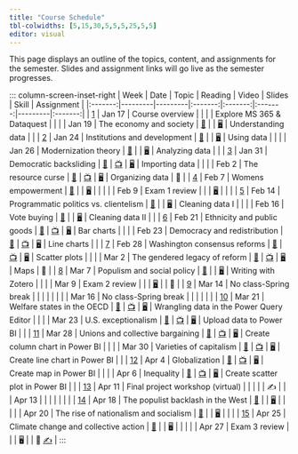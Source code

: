 ```yaml
---
title: "Course Schedule"
tbl-colwidths: [5,15,30,5,5,5,25,5,5]
editor: visual
---
```





This page displays an outline of the topics, content, and assignments
for the semester. Slides and assignment links will go live as the
semester progresses.

::: column-screen-inset-right
|           Week            | Date                 | Topic                                 |                                                                              Reading                                                                              |                                    Video                                    |                         Slides                         | Skill                                    |                             Assignment                             |
|:-------:|---------|---------|:-------:|:-------:|:-------:|---------|:-------:|
|  [1](/weeks/week-1.html)  | Jan   17  | Course overview                       |                                                                                                                                                                   |                                                                             |                                                        | Explore MS 365 & Dataquest               |                                                                    |
|                           | Jan   19  | The economy and society               |                                        [📖](https://ebookcentral.proquest.com/lib/gwu/reader.action?docID=3117969&ppg=178)                                        |                                                                             |    [🖥️](/slides/lecture-1.html "Lecture 1 slides")     | Understanding data                       |                                                                    |
|  [2](/weeks/week-2.html)  | Jan   24  | Institutions and development          |                                        [📖](https://link-springer-com.proxygw.wrlc.org/article/10.1007/s11127-019-00645-z)                                        |                                                                             |  [🖥️](/slides/lecture-2.1.html "Lecture 2.1 slides")   | Using data                               |                                                                    |
|                           | Jan   26  | Modernization theory                  | [📖](https://blackboard.gwu.edu/webapps/blackboard/execute/content/file?cmd=view&mode=designer&content_id=_12520836_1&course_id=_374099_1 "Cheibub and Vreeland") |                                                                             |  [🖥️](/slides/lecture-2.2.html "Lecture 2.2 slides")   | Analyzing data                           |                                                                    |
|  [3](/weeks/week-3.html)  | Jan   31  | Democratic backsliding                |                                               [📖](https://doi.org/10.1017/S1537592718003377 "Kaufman and Haggard")                                               | [📺](https://www.youtube.com/watch?v=jSl9rydcd7k "Data Assignment 1 Video") |  [🖥️](/slides/lecture-3.1.html "Lecture 3.1 slides")   | Importing data                           |                                                                    |
|                           | Feb   2  | The resource curse                    |                                                 [📖](https://www-jstor-org.proxygw.wrlc.org/stable/j.ctt7s3wz.10)                                                 |              [📺](https://www.youtube.com/watch?v=y7ESq_O3Odw)              |  [🖥️](/slides/lecture-3.2.html "Lecture 3.2 slides")   | Organizing data                          |                                 🧮                                 |
|  [4](/weeks/week-4.html)  | Feb   7  | Womens empowerment                    |                                             [📖](https://www.econstor.eu/bitstream/10419/216551/1/cesifo1_wp8155.pdf)                                             |                                                                             |  [🖥️](/slides/lecture-4.1.html "Lecture 4.1 slides")   |                                          |                                                                    |
|                           | Feb   9  | Exam 1 review                         |                                                                                                                                                                   |                                                                             |  [🖥️](/slides/lecture-4.2.html "Lecture 4.2 slides")   |                                          |                                                                    |
|  [5](/weeks/week-5.html)  | Feb   14  | Programmatic politics vs. clientelism |    [📖](https://blackboard.gwu.edu/webapps/blackboard/execute/content/file?cmd=view&mode=designer&content_id=_12522450_1&course_id=_374099_1 "Stokes et. al.")    |                                                                             | [🖥️](/slides/lecture-5.1.html "Distributive politics") | Cleaning data I                          |                                                                    |
|                           | Feb   16  | Vote buying                           |                                        [📖](https://ebookcentral.proquest.com/lib/gwu/reader.action?docID=5732981&ppg=112)                                        |                                                                             |  [🖥️](/slides/lecture-5.2.html "Lecture 5.2 slides")   | Cleaning data II                         |                                                                    |
|  [6](/weeks/week-6.html)  | Feb   21  | Ethnicity and public goods            |                                                            [📖](http://www.jstor.org/stable/25054263)                                                             |  [📺](https://www.youtube.com/watch?v=G9vKgrtDZ-w&t=72s "Bar chart video")  |  [🖥️](/slides/lecture-6.1.html "Lecture 6.1 slides")   | Bar charts                               |                                                                    |
|                           | Feb   23  | Democracy and redistribution          |                                                 [📖](https://doi-org.proxygw.wrlc.org/10.1017/S1537592717002122)                                                  | [📺](https://www.youtube.com/watch?v=YOpwcihO-iY&t=39s "Line chart video")  |  [🖥️](/slides/lecture-6.2.html "Lecture 6.2 slides")   | Line charts                              |                                                                    |
|  [7](/weeks/week-7.html)  | Feb   28  | Washington consensus reforms          |                                    [📖](https://www.brookings.edu/wp-content/uploads/2021/02/Washington-Consensus-Reforms.pdf)                                    |   [📺](https://www.youtube.com/watch?v=NDszBjbvSFA "Scatter plot video")    |  [🖥️](/slides/lecture-7.1.html "Lecture 7.1 slides")   | Scatter plots                            |                                                                    |
|                           | Mar   2  | The gendered legacy of reform         |                                [📖](https://eresgw-wrlc-org.proxygw.wrlc.org/x/docs/gelm/teitelbaum_emmanuel/LourdesChapter3.pdf)                                 |      [📺](https://www.youtube.com/watch?v=ixjWeXbYVl0 "Mapping video")      |  [🖥️](/slides/lecture-7.2.html "Lecture 7.2 slides")   | Maps                                     |                                 🧮                                 |
|  [8](/weeks/week-8.html)  | Mar   7  | Populism and social policy            |                                        [📖](https://onlinelibrary-wiley-com.proxygw.wrlc.org/doi/full/10.1111/dech.12578)                                         |                                                                             |  [🖥️](/slides/lecture-8.1.html "Lecture 8.1 slides")   | Writing with Zotero                      |                                                                    |
|                           | Mar   9  | Exam 2 review                         |                                                                                                                                                                   |                                                                             |  [🖥️](/slides/lecture-8.2.html "Lecture 8.2 slides")   |                                          |                                 📘                                 |
|  [9](/weeks/week-9.html)  | Mar   14  | No class-Spring break                 |                                                                                                                                                                   |                                                                             |                                                        |                                          |                                                                    |
|                           | Mar   16  | No class-Spring break                 |                                                                                                                                                                   |                                                                             |                                                        |                                          |                                                                    |
| [10](/weeks/week-10.html) | Mar   21  | Welfare states in the OECD            |            [📖](https://blackboard.gwu.edu/webapps/blackboard/execute/content/file?cmd=view&mode=designer&content_id=_12568440_1&course_id=_374099_1)             |          [📺](https://www.youtube.com/watch?v=yqAYuAf6zEc&t=175s)           | [🖥️](/slides/lecture-10.1.html "Lecture 10.1 slides")  | Wrangling data in the Power Query Editor |                                                                    |
|                           | Mar   23  | U.S. exceptionalism                   |                                         [📖](https://www.brookings.edu/wp-content/uploads/2001/06/2001b_bpea_alesina.pdf)                                         |              [📺](https://www.youtube.com/watch?v=VaI3Z4n0QV0)              | [🖥️](/slides/lecture-10.2.html "Lecture 10.2 slides")  | Upload data to Power BI                  |                                                                    |
| [11](/weeks/week-11.html) | Mar   28 | Unions and collective bargaining      |                                       [📖](https://journals-sagepub-com.proxygw.wrlc.org/doi/full/10.1177/0143831X18780327)                                       |              [📺](https://www.youtube.com/watch?v=hh2MzupXfyQ)              | [🖥️](/slides/lecture-11.1.html "Lecture 11.1 slides")  | Create column chart in Power BI          |                                                                    |
|                           | Mar   30 | Varieties of capitalism               |                                                     [📖](https://academic.oup.com/book/301/chapter/134893294)                                                     |           [📺](https://www.youtube.com/watch?v=IS_SXWXkrVQ&t=28s)           | [🖥️](/slides/lecture-11.2.html "Lecture 11.2 slides")  | Create line chart in Power BI            |                                                                    |
| [12](/weeks/week-12.html) | Apr   4 | Globalization                         |                                       [📖](https://www.annualreviews.org/doi/full/10.1146/annurev-economics-080315-015041)                                        |              [📺](https://www.youtube.com/watch?v=p4pmyTn8tFc)              | [🖥️](/slides/lecture-12.1.html "Lecture 12.1 slides")  | Create map in Power BI                   |                                                                    |
|                           | Apr   6 | Inequality                            |                                         [📖](https://www.amazon.com/gp/product/B07P92PDLF/ref=dbs_a_def_rwt_bibl_vppi_i2)                                         |              [📺](https://www.youtube.com/watch?v=ygEST0CIsl4)              | [🖥️](/slides/lecture-12.2.html "Lecture 12.2 slides")  | Create scatter plot in Power BI          |                                                                    |
| [13](/weeks/week-13.html) | Apr   11 | Final project workshop (virtual)      |                                                                                                                                                                   |                                                                             |                                                        |                                          |                                 ✍️                                 |
|                           | Apr   13 |                                       |                                                                                                                                                                   |                                                                             |                                                        |                                          |                                                                    |
| [14](/weeks/week-14.html) | Apr   18 | The populist backlash in the West     |                                                 [📖](https://www-jstor-org.proxygw.wrlc.org/stable/j.ctv2dzzqsn)                                                  |                                                                             | [🖥️](/slides/lecture-14.1.html "Lecture 14.1 slides")  |                                          |                                                                    |
|                           | Apr   20 | The rise of nationalism and socialism |                                                 [📖](https://www-jstor-org.proxygw.wrlc.org/stable/j.ctv2dzzqsn)                                                  |                                                                             | [🖥️](/slides/lecture-14.2.html "Lecture 14.2 slides")  |                                          |                                                                    |
| [15](/weeks/week-15.html) | Apr   25 | Climate change and collective action  |                              [📖](https://direct.mit.edu/glep/article/20/4/4/95068/Prisoners-of-the-Wrong-Dilemma-Why-Distributive)                               |                                                                             |                           🖥️                           |                                          |                                                                    |
|                           | Apr   27 | Exam 3 review                         |                                                                                                                                                                   |                                                                             |                           🖥️                           |                                          | 📘 [✍️](/project/project-assignment-3.html "Project assignment 3") |
:::

